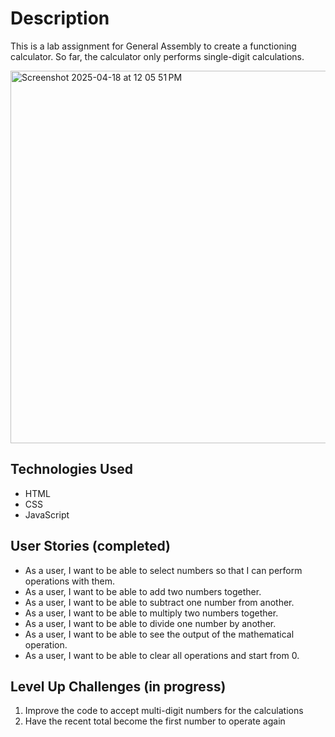 
# Description
This is a lab assignment for General Assembly to create a functioning calculator. So far, the calculator only performs single-digit calculations.

<img width="596" alt="Screenshot 2025-04-18 at 12 05 51 PM" src="https://github.com/user-attachments/assets/1fb8cd94-336b-4987-bfdd-18f51e3c23d4" />

## Technologies Used
* HTML
* CSS
* JavaScript

## User Stories (completed)
* As a user, I want to be able to select numbers so that I can perform operations with them.
* As a user, I want to be able to add two numbers together.
* As a user, I want to be able to subtract one number from another.
* As a user, I want to be able to multiply two numbers together.
* As a user, I want to be able to divide one number by another.
* As a user, I want to be able to see the output of the mathematical operation.
* As a user, I want to be able to clear all operations and start from 0.

## Level Up Challenges (in progress)
1. Improve the code to accept multi-digit numbers for the calculations
2. Have the recent total become the first number to operate again

